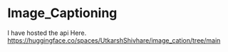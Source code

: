 # Image_Captioning

I have hosted the api Here.
https://huggingface.co/spaces/UtkarshShivhare/image_cation/tree/main

